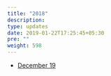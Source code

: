 ```yaml
---
title: "2018"
description:
type: updates
date: 2019-01-22T17:25:45+05:30
pre: ""
weight: 598
---
```

* [December 19](/updates/2018/december-2018)